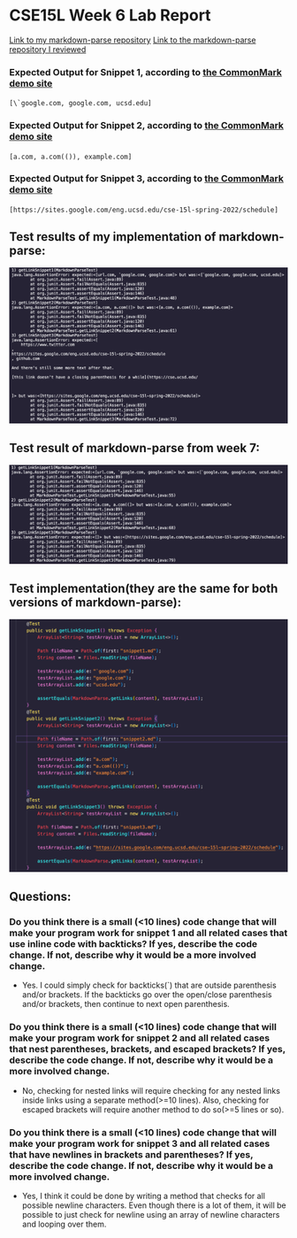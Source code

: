 # CSE15L Week 6 Lab Report

[Link to my markdown-parse repository](https://github.com/Yanuk-K/markdown-parser)
[Link to the markdown-parse repository I reviewed](https://github.com/UDXS/markdown-parser)

### Expected Output for Snippet 1, according to [the CommonMark demo site](https://spec.commonmark.org/dingus/)
``[\`google.com, google.com, ucsd.edu]``

### Expected Output for Snippet 2, according to [the CommonMark demo site](https://spec.commonmark.org/dingus/)
`[a.com, a.com(()), example.com]`

### Expected Output for Snippet 3, according to [the CommonMark demo site](https://spec.commonmark.org/dingus/)
`[https://sites.google.com/eng.ucsd.edu/cse-15l-spring-2022/schedule]`

## Test results of my implementation of markdown-parse:
![My test run](my_test_run.png)

## Test result of markdown-parse from week 7:
![other test run](other_test_run.png)

## Test implementation(they are the same for both versions of markdown-parse):
![MarkdownParseTest.java tests](MDPT_code.png)

## Questions:

### Do you think there is a small (<10 lines) code change that will make your program work for snippet 1 and all related cases that use inline code with backticks? If yes, describe the code change. If not, describe why it would be a more involved change.

- Yes. I could simply check for backticks(\`) that are outside parenthesis and/or brackets. If the backticks go over the open/close parenthesis and/or brackets, then continue to next open parenthesis.

### Do you think there is a small (<10 lines) code change that will make your program work for snippet 2 and all related cases that nest parentheses, brackets, and escaped brackets? If yes, describe the code change. If not, describe why it would be a more involved change.

- No, checking for nested links will require checking for any nested links inside links using a separate method(>=10 lines). Also, checking for escaped brackets will require another method to do so(>=5 lines or so).

### Do you think there is a small (<10 lines) code change that will make your program work for snippet 3 and all related cases that have newlines in brackets and parentheses? If yes, describe the code change. If not, describe why it would be a more involved change.

- Yes, I think it could be done by writing a method that checks for all possible newline characters. Even though there is a lot of them, it will be possible to just check for newline using an array of newline characters and looping over them.

